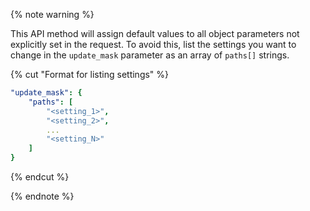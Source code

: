{% note warning %}

This API method will assign default values to all object parameters not explicitly set in the request. To avoid this, list the settings you want to change in the `update_mask` parameter as an array of `paths[]` strings.

{% cut "Format for listing settings" %}

```yaml
"update_mask": {
    "paths": [
        "<setting_1>",
        "<setting_2>",
        ...
        "<setting_N>"
    ]
}
```

{% endcut %}

{% endnote %}
